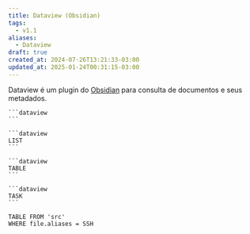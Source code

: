 ```yaml
---
title: Dataview (Obsidian)
tags:
  - v1.1
aliases:
  - Dataview
draft: true
created_at: 2024-07-26T13:21:33-03:00
updated_at: 2025-01-24T00:31:15-03:00
---
```


Dataview é um plugin do [Obsidian](content/entrada/2024/07/08/Obsidian.md) para consulta de documentos e seus metadados.

````
```dataview
```
````

````
```dataview
LIST
```
````

````
```dataview
TABLE
```
````

````
```dataview
TASK
```
````

```dataview
TABLE FROM 'src'
WHERE file.aliases = SSH
 ```
